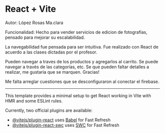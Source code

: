 # React + Vite

Autor: López Rosas Ma.clara

Funcionalidad: Hecho para vender servicios de edicion de fotografías, pensado para mejorar su escalabilidad.

La navegabilidad fue pensada para ser intuitiva. Fue realizado con React de acuerdo a las clases dictadas por el profesor. 

Pueden navegar a traves de los productos y agregarlos al carrito. Se puede navegar a través de las categorías, etc. Se que pueden faltar detalles a realizar, me gustaria que se marquen. Gracias!

Me falta arreglar cuestiones que se desconfiguraron al conectar el firebase.

--------------

This template provides a minimal setup to get React working in Vite with HMR and some ESLint rules.

Currently, two official plugins are available:

- [@vitejs/plugin-react](https://github.com/vitejs/vite-plugin-react/blob/main/packages/plugin-react/README.md) uses [Babel](https://babeljs.io/) for Fast Refresh
- [@vitejs/plugin-react-swc](https://github.com/vitejs/vite-plugin-react-swc) uses [SWC](https://swc.rs/) for Fast Refresh

